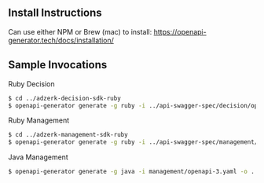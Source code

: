 ## Install Instructions

Can use either NPM or Brew (mac) to install:
https://openapi-generator.tech/docs/installation/

## Sample Invocations

Ruby Decision

```sh
$ cd ../adzerk-decision-sdk-ruby
$ openapi-generator generate -g ruby -i ../api-swagger-spec/decision/openapi-3.yaml -o ./ --config ../api-swagger-spec/decision/codegen-config/ruby.json
```

Ruby Management

```sh
$ cd ../adzerk-management-sdk-ruby
$ openapi-generator generate -g ruby -i ../api-swagger-spec/management/openapi-3.yaml -o ./ --config ../api-swagger-spec/management/codegen-config/ruby.json
```

Java Management

```sh
$ openapi-generator generate -g java -i management/openapi-3.yaml -o ../swagger-codegen-results/management/java --config ./management/codegen-config/java.json
```
